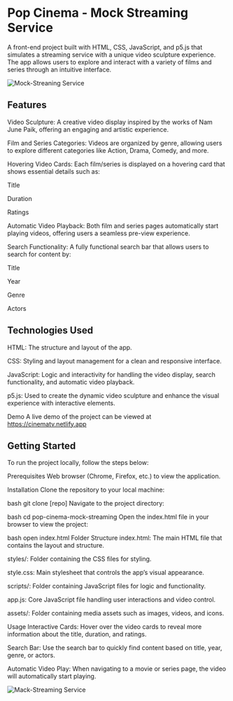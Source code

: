 # Pop Cinema - Mock Streaming Service
A front-end project built with HTML, CSS, JavaScript, and p5.js that simulates a streaming service with a unique video sculpture experience. The app allows users to explore and interact with a variety of films and series through an intuitive interface.

![Mock-Streaning Service](https://i.ibb.co/mFqghj9R/streaming.png)

## Features
Video Sculpture: A creative video display inspired by the works of Nam June Paik, offering an engaging and artistic experience.

Film and Series Categories: Videos are organized by genre, allowing users to explore different categories like Action, Drama, Comedy, and more.

Hovering Video Cards: Each film/series is displayed on a hovering card that shows essential details such as:

Title

Duration

Ratings

Automatic Video Playback: Both film and series pages automatically start playing videos, offering users a seamless pre-view experience.

Search Functionality: A fully functional search bar that allows users to search for content by:

Title

Year

Genre

Actors

## Technologies Used
HTML: The structure and layout of the app.

CSS: Styling and layout management for a clean and responsive interface.

JavaScript: Logic and interactivity for handling the video display, search functionality, and automatic video playback.

p5.js: Used to create the dynamic video sculpture and enhance the visual experience with interactive elements.

Demo
A live demo of the project can be viewed at https://cinematv.netlify.app

## Getting Started
To run the project locally, follow the steps below:

Prerequisites
Web browser (Chrome, Firefox, etc.) to view the application.

Installation
Clone the repository to your local machine:

bash
git clone [repo]
Navigate to the project directory:

bash
cd pop-cinema-mock-streaming
Open the index.html file in your browser to view the project:

bash
open index.html
Folder Structure
index.html: The main HTML file that contains the layout and structure.

styles/: Folder containing the CSS files for styling.

style.css: Main stylesheet that controls the app’s visual appearance.

scripts/: Folder containing JavaScript files for logic and functionality.

app.js: Core JavaScript file handling user interactions and video control.

assets/: Folder containing media assets such as images, videos, and icons.

Usage
Interactive Cards: Hover over the video cards to reveal more information about the title, duration, and ratings.

Search Bar: Use the search bar to quickly find content based on title, year, genre, or actors.

Automatic Video Play: When navigating to a movie or series page, the video will automatically start playing.




![Mack-Streaming Service](https://i.ibb.co/mFqghj9R/streaming.png)
